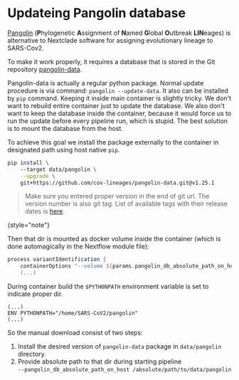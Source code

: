 # Updateing Pangolin database

[Pangolin](https://github.com/cov-lineages/pangolin) (**P**hylogenetic **A**ssignment of **N**amed **G**lobal **O**utbreak **LIN**eages) is alternative to Nextclade software for assigning evolutionary lineage to SARS-Cov2.

To make it work properly, it requires a database that is stored in the Git repository [pangolin-data](https://github.com/cov-lineages/pangolin-data).

Pangolin-data is actually a regular python package. Normal update procedure is via command: `pangolin --update-data`. It also can be installed by `pip` command. Keeping it inside main container is slightly tricky. We don't want to rebuild entire container just to update the database. We also don't want to keep the database inside the container, because it would force us to run the update before every pipeline run, which is stupid. The best solution is to mount the database from the host.

To achieve this goal we install the package externally to the container in designated path using host native `pip`.

```bash
pip install \ 
    --target data/pangolin \
    --upgrade \
    git+https://github.com/cov-lineages/pangolin-data.git@v1.25.1
```

> Make sure you entered proper version in the end of git url. The version number is also git tag. List of available tags with their release dates is [here](https://github.com/cov-lineages/pangolin-data/tags). 
>
{style="note"}

Then that dir is mounted as docker volume inside the container (which is done automagically in the Nextflow module file):

```Groovy
process variantIdentification {
    containerOptions "--volume ${params.pangolin_db_absolute_path_on_host}:/home/SARS-CoV2/pangolin"
    (...)
```

During container build the `$PYTHONPATH` environment variable is set to indicate proper dir.

```Docker
(...)
ENV PYTHONPATH="/home/SARS-CoV2/pangolin"
(...)
```

So the manual download consist of two steps:
1. Install the desired version of `pangolin-data` package in `data/pangolin` directory.
2. Provide absolute path to that dir during starting pipeline \
   `--pangolin_db_absolute_path_on_host /absolute/path/to/data/pangolin`